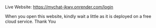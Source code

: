 Live Website: https://mychat-jkwv.onrender.com/login

When you open this website, kindly wait a little as it is deployed on a free cloud service. Thank You 
